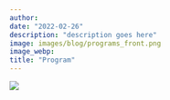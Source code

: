 ```yaml
---
author: 
date: "2022-02-26"
description: "description goes here"
image: images/blog/programs_front.png
image_webp: 
title: "Program"
---
```




![](../images/blog/programs_back.png)
